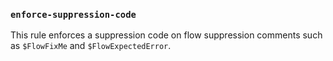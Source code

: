 ### `enforce-suppression-code`

This rule enforces a suppression code on flow suppression comments such as `$FlowFixMe` and `$FlowExpectedError`.

<!-- assertions enforceSuppressionCode -->
